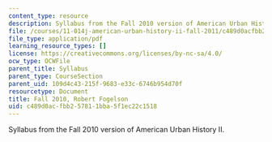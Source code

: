```yaml
---
content_type: resource
description: Syllabus from the Fall 2010 version of American Urban History II.
file: /courses/11-014j-american-urban-history-ii-fall-2011/c489d0acfbb257811bba5f1ec22c1518_MIT11_014JF11_syllf10.pdf
file_type: application/pdf
learning_resource_types: []
license: https://creativecommons.org/licenses/by-nc-sa/4.0/
ocw_type: OCWFile
parent_title: Syllabus
parent_type: CourseSection
parent_uid: 109d4c43-215f-9683-e33c-6746b954d70f
resourcetype: Document
title: Fall 2010, Robert Fogelson
uid: c489d0ac-fbb2-5781-1bba-5f1ec22c1518
---
```

Syllabus from the Fall 2010 version of American Urban History II.